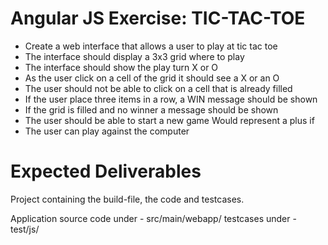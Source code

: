 # Angular JS Exercise: TIC-TAC-TOE

 * Create a web interface that allows a user to play at tic tac toe
 * The interface should display a 3x3 grid where to play
 * The interface should show the play turn X or O
 * As the user click on a cell of the grid it should see a X or an O
 * The user should not be able to click on a cell that is already filled
 * If the user place three items in a row, a WIN message should be shown 
 * If the grid is filled and no winner a message should be shown 
 * The user should be able to start a new game
Would represent a plus if
 * The user can play against the computer

# Expected Deliverables

Project containing the build-file, the code and testcases.

Application source code under - src/main/webapp/
testcases under - test/js/

